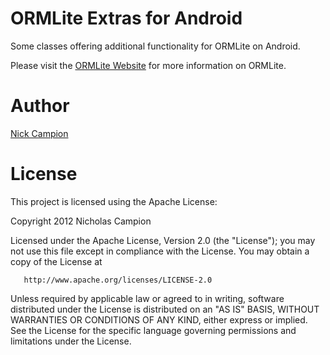 # ORMLite Extras for Android

Some classes offering additional functionality for ORMLite on Android.

Please visit the [ORMLite Website](http://ormlite.com/) for more information on ORMLite.

# Author
[Nick Campion](mailto://campnic@gmail.com)

# License
This project is licensed using the Apache License:

Copyright 2012 Nicholas Campion
   
Licensed under the Apache License, Version 2.0 (the "License");
you may not use this file except in compliance with the License.
You may obtain a copy of the License at

       http://www.apache.org/licenses/LICENSE-2.0

Unless required by applicable law or agreed to in writing, software
distributed under the License is distributed on an "AS IS" BASIS,
WITHOUT WARRANTIES OR CONDITIONS OF ANY KIND, either express or implied.
See the License for the specific language governing permissions and
limitations under the License.
